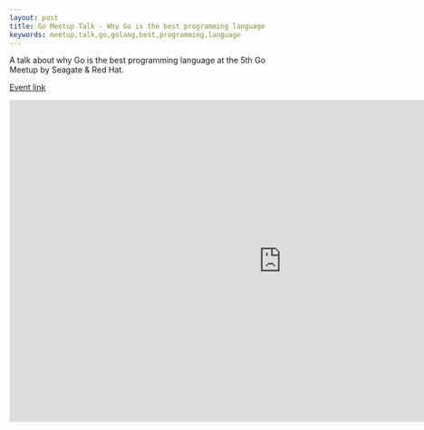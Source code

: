 ```yaml
---
layout: post
title: Go Meetup Talk - Why Go is the best programming language
keywords: meetup,talk,go,golang,best,programming,language
---
```


A talk about why Go is the best programming language at the 5th Go Meetup by Seagate & Red Hat.

[Event link](https://www.linkedin.com/events/the5thgomeetupbyseagate-redhat6950081184492068864)

<iframe src="https://docs.google.com/presentation/d/e/2PACX-1vQ59FYUxZIax89n8OUkSMS06R9SP8Aw2kPsNNNurR2eP6PQEoiHvYEze_9Q_58-jmW-mCUpf7_2CeaG/embed?start=false&loop=false&delayms=3000" frameborder="0" width="960" height="569" allowfullscreen="true" mozallowfullscreen="true" webkitallowfullscreen="true"></iframe>